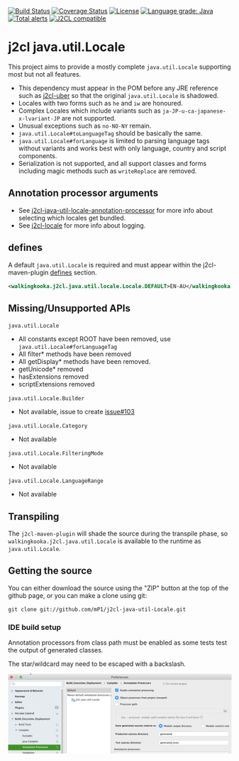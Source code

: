 [![Build Status](https://travis-ci.com/mP1/j2cl-java-util-Locale.svg?branch=master)](https://travis-ci.com/mP1/j2cl-java-util-Locale.svg?branch=master)
[![Coverage Status](https://coveralls.io/repos/github/mP1/j2cl-java-util-Locale/badge.svg?branch=master)](https://coveralls.io/github/mP1/j2cl-java-util-Locale?branch=master)
[![License](https://img.shields.io/badge/License-Apache%202.0-blue.svg)](https://opensource.org/licenses/Apache-2.0)
[![Language grade: Java](https://img.shields.io/lgtm/grade/java/g/mP1/j2cl-java-util-Locale.svg?logo=lgtm&logoWidth=18)](https://lgtm.com/projects/g/mP1/j2cl-java-util-Locale/context:java)
[![Total alerts](https://img.shields.io/lgtm/alerts/g/mP1/j2cl-java-util-Locale.svg?logo=lgtm&logoWidth=18)](https://lgtm.com/projects/g/mP1/j2cl-java-util-Locale/alerts/)
[![J2CL compatible](https://img.shields.io/badge/J2CL-compatible-brightgreen.svg)](https://github.com/mP1/j2cl-central)



# j2cl java.util.Locale

This project aims to provide a mostly complete `java.util.Locale` supporting most but not all features.

- This dependency must appear in the POM before any JRE reference such as [j2cl-uber](https://github.com/mP1/j2cl-uber) so that the original `java.util.Locale` is shadowed.
- Locales with two forms such as `he` and `iw` are honoured.
- Complex Locales which include variants such as `ja-JP-u-ca-japanese-x-lvariant-JP` are not supported.
- Unusual exceptions such as `no-NO-NY` remain.
- `java.util.Locale#toLanguageTag` should be basically the same.
- `java.util.Locale#forLanguage` is limited to parsing language tags without variants and works best with only language, country and script components.
- Serialization is not supported, and all support classes and forms including magic methods such as `writeReplace` are removed.



## Annotation processor arguments

- See [j2cl-java-util-locale-annotation-processor](https://github.com/mP1/j2cl-java-util-locale-annotation-processor) for more info about selecting which locales get bundled.
- See [j2cl-locale](https://github.com/mP1/j2cl-locale) for more info about logging.



## defines

A default `java.util.Locale` is required and must appear within the j2cl-maven-plugin [defines](https://github.com/mP1/j2cl-maven-plugin#defines) section. 

```xml
<walkingkooka.j2cl.java.util.locale.Locale.DEFAULT>EN-AU</walkingkooka.j2cl.java.util.locale.Locale.DEFAULT>
```



## Missing/Unsupported APIs

`java.util.Locale`

- All constants except ROOT have been removed, use `java.util.Locale#forLanguageTag`
- All filter* methods have been removed
- All getDisplay* methods have been removed.
- getUnicode* removed
- hasExtensions removed
- scriptExtensions removed

`java.util.Locale.Builder`

- Not available, issue to create [issue#103](https://github.com/mP1/j2cl-java-util-Locale/issues/103)

`java.util.Locale.Category`

- Not available

`java.util.Locale.FilteringMode`

- Not available

`java.util.Locale.LanguageRange`

- Not available



## Transpiling

The `j2cl-maven-plugin` will shade the source during the transpile phase, so `walkingkooka.j2cl.java.util.Locale`
is available to the runtime as `java.util.Locale`. 



## Getting the source

You can either download the source using the "ZIP" button at the top
of the github page, or you can make a clone using git:

```
git clone git://github.com/mP1/j2cl-java-util-Locale.git
```


### IDE build setup

Annotation processors from class path must be enabled as some tests test the output of generated classes.

The star/wildcard may need to be escaped with a backslash.

![Intellij -> System Preferences -> Annotation Processors](intellij-enable-annotation-processors.png)


